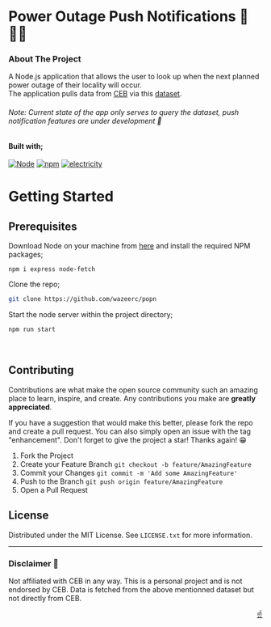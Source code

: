 <!-- ReadMe template forked from: https://github.com/othneildrew/Best-README-Template -->

<a name="readme-top"></a>
# Power Outage Push Notifications 🔌🇲🇺
<!-- ABOUT THE PROJECT -->

### About The Project

A Node.js application that allows the user to look up when the next planned power outage of their locality will occur.<br>
The application pulls data from [CEB](https://ceb.mu/customer-corner/power-outage-information) via this [dataset](https://github.com/MrSunshyne/mauritius-dataset-electricity).
###### Note: Current state of the app only serves to query the dataset, push notification features are under development 🚧 <br>

#### Built with;

[![Node][Node.js]][Node-url]
[![npm][npm]][npm-url]
[![electricity][electricity]][electricity-url]


<!-- GETTING STARTED -->
# Getting Started

## Prerequisites

Download Node on your machine from [here](https://nodejs.org/en/download/) and install the required NPM packages;

  ```
  npm i express node-fetch
  ```
  
  Clone the repo;

  ```sh
  git clone https://github.com/wazeerc/popn
  ```

Start the node server within the project directory;

  ```sh
  npm run start
  ``` 
  <br>

<!-- USAGE EXAMPLES -->
<!-- ## Usage


#### Features: -->



<!-- CONTRIBUTING -->
## Contributing

Contributions are what make the open source community such an amazing place to learn, inspire, and create. Any contributions you make are **greatly appreciated**.

If you have a suggestion that would make this better, please fork the repo and create a pull request. You can also simply open an issue with the tag "enhancement".
Don't forget to give the project a star! Thanks again! 😁

1. Fork the Project
2. Create your Feature Branch `git checkout -b feature/AmazingFeature`
3. Commit your Changes `git commit -m 'Add some AmazingFeature'`
4. Push to the Branch `git push origin feature/AmazingFeature`
5. Open a Pull Request


<!-- LICENSE -->
## License

Distributed under the MIT License. See `LICENSE.txt` for more information.

---
### Disclaimer 🚨
Not affiliated with CEB in any way. This is a personal project and is not endorsed by CEB. Data is fetched from the above mentionned dataset but not directly from CEB.

<p align="right"><a href="#readme-top">☝️</a></p>


<!-- MARKDOWN LINKS & IMAGES -->
[Node.js]: https://img.shields.io/badge/node.js-000000?style=for-the-badge&logo=nodedotjs&logoColor=white
[Node-url]: https://nodejs.org/
[npm]: https://img.shields.io/badge/npm-000000?style=for-the-badge&logo=npm&logoColor=white
[npm-url]: https://www.npmjs.com/
[electricity]: https://img.shields.io/badge/%E2%9A%A1-000000?style=for-the-badge&logo=power&logoColor=white
[electricity-url]: https://
